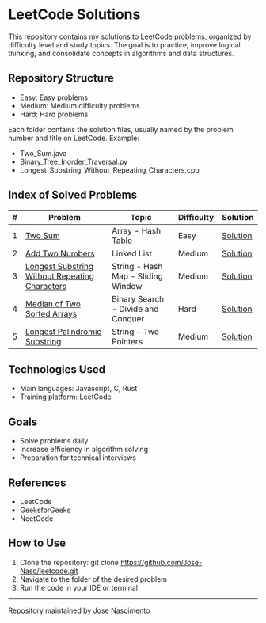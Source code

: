 # LeetCode Solutions

This repository contains my solutions to LeetCode problems, organized by difficulty level and study topics.
The goal is to practice, improve logical thinking, and consolidate concepts in algorithms and data structures.

## Repository Structure
- Easy: Easy problems
- Medium: Medium difficulty problems
- Hard: Hard problems

Each folder contains the solution files, usually named by the problem number and title on LeetCode.
Example:
- Two_Sum.java
- Binary_Tree_Inorder_Traversal.py
- Longest_Substring_Without_Repeating_Characters.cpp

## Index of Solved Problems

| #  | Problem | Topic         | Difficulty | Solution |
|----|----------|--------------|------------|----------|
| 1  | [Two Sum](https://leetcode.com/problems/two-sum/) | Array - Hash Table | Easy | [Solution](./Easy/01_TwoSum.js.) |
| 2  | [Add Two Numbers](https://leetcode.com/problems/add-two-numbers/) | Linked List | Medium | [Solution](./Medium/02_AddTwoNumbers.js) |
| 3  | [Longest Substring Without Repeating Characters](https://leetcode.com/problems/longest-substring-without-repeating-characters/) | String - Hash Map - Sliding Window | Medium | [Solution](./Medium/03_LongestSubstringWithoutRepeatingCharacters.js) |
| 4  | [Median of Two Sorted Arrays](https://leetcode.com/problems/median-of-two-sorted-arrays/) | Binary Search - Divide and Conquer | Hard | [Solution](./Hard/04_MedianOfTwoSortedArrays.js) |
| 5  | [Longest Palindromic Substring](https://leetcode.com/problems/longest-palindromic-substring/) | String - Two Pointers | Medium | [Solution](./Medium/05_LongestPalindromicSubstring.js) |


## Technologies Used
- Main languages: Javascript, C, Rust
- Training platform: LeetCode

## Goals
- Solve problems daily
- Increase efficiency in algorithm solving
- Preparation for technical interviews

## References
- LeetCode
- GeeksforGeeks
- NeetCode

## How to Use
1. Clone the repository:
   git clone https://github.com/Jose-Nasc/leetcode.git
2. Navigate to the folder of the desired problem
3. Run the code in your IDE or terminal

---

Repository maintained by Jose Nascimento
